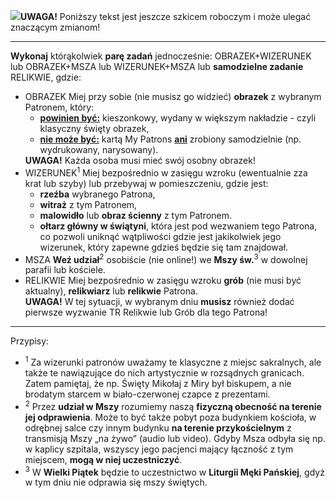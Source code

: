<span class="challenge-success-status-icon-todo"><img class="svg-image" src="/files/resources/svg/cone-striped.svg" /></span>**UWAGA!** Poniższy tekst jest jeszcze szkicem roboczym i może ulegać znaczącym zmianom!

---
**Wykonaj** którąkolwiek **parę zadań** jednocześnie:
<span class="status status-title"><span class="status status-title">OBRAZEK</span>+<span class="status status-title">WIZERUNEK</span></span>
lub 
<span class="status status-title"><span class="status status-title">OBRAZEK</span>+<span class="status status-title">MSZA</span></span>
lub
<span class="status status-title"><span class="status status-title">WIZERUNEK</span>+<span class="status status-title">MSZA</span></span>
lub **samodzielne zadanie**
<span class="status status-title">RELIKWIE</span>, gdzie:
<ul class="list-group list-group-light list-group-small">
  <li class="list-group-item">
    <span class="status status-title">OBRAZEK</span> Miej przy sobie (nie musisz go widzieć) <strong>obrazek</strong> z wybranym Patronem, który:
    <ul>
      <li><strong><u>powinien być:</u></strong> kieszonkowy, wydany w większym nakładzie - czyli klasyczny święty obrazek,</li>
      <li><strong><u>nie może być:</u></strong> kartą My Patrons <strong><u>ani</u></strong> zrobiony samodzielnie (np. wydrukowany, narysowany).</li>
    </ul>
    <strong>UWAGA!</strong> Każda osoba musi mieć swój osobny obrazek!
  </li>
  <li class="list-group-item">
    <span class="status status-title">WIZERUNEK</span><sup>1</sup> Miej bezpośrednio w zasięgu wzroku (ewentualnie zza krat lub szyby) lub przebywaj w pomieszczeniu, gdzie jest:
    <ul>
      <li><strong>rzeźba</strong> wybranego Patrona,</li>
      <li><strong>witraż</strong> z tym Patronem,</li>
      <li><strong>malowidło</strong> lub <strong>obraz ścienny</strong> z tym Patronem.</li>
      <li><strong>ołtarz główny w świątyni</strong>, która jest pod wezwaniem tego Patrona, co pozwoli uniknąć wątpliwości gdzie jest jakikolwiek jego wizerunek, który zapewne gdzieś będzie się tam znajdował.</li>
    </ul>
  </li>
  <li class="list-group-item">
    <span class="status status-title">MSZA</span> <strong>Weź udział</strong><sup>2</sup> osobiście (nie online!) we <strong>Mszy św.</strong><sup>3</sup> w dowolnej parafii lub kościele.
  </li>
  <li class="list-group-item">
    <span class="status status-title">RELIKWIE</span> Miej bezpośrednio w zasięgu wzroku <strong>grób</strong> (nie musi być aktualny), <strong>relikwiarz</strong> lub <strong>relikwie</strong> Patrona.
    <br />
    <strong>UWAGA!</strong> W tej sytuacji, w <span class="selected-day-info">wybranym dniu</span> <strong>musisz</strong> również dodać pierwsze wyzwanie <span class="status status-list"><span class="status status-list">TR</span> Relikwie lub Grób</span> dla tego Patrona!
  </li>
</ul>

---
Przypisy:

- <sup>1</sup> Za wizerunki patronów uważamy te klasyczne z miejsc sakralnych, ale także te nawiązujące do nich artystycznie w rozsądnych granicach. Zatem pamiętaj, że np. Święty Mikołaj z Miry był biskupem, a nie brodatym starcem w biało-czerwonej czapce z prezentami.
- <sup>2</sup> Przez **udział w Mszy** rozumiemy naszą **fizyczną obecność na terenie jej odprawienia**. Może to być także pobyt poza budynkiem kościoła, w odrębnej salce czy innym budynku **na terenie przykościelnym** z transmisją Mszy „na żywo” (audio lub video). Gdyby Msza odbyła się np. w kaplicy szpitala, wszyscy jego pacjenci mający łączność z tym miejscem, **mogą w niej uczestniczyć**.
- <sup>3</sup> W **Wielki Piątek** będzie to uczestnictwo w **Liturgii Męki Pańskiej**, gdyż w tym dniu nie odprawia się mszy świętych.
